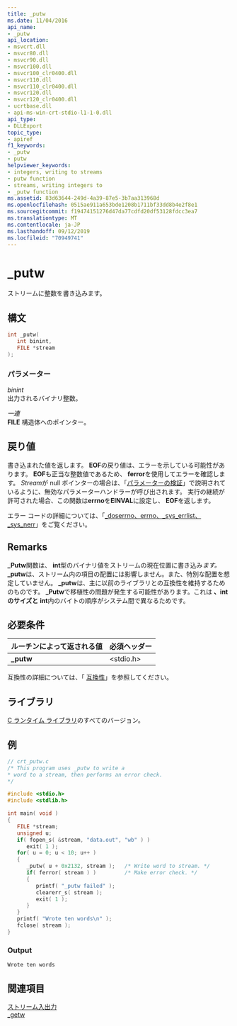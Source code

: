 ```yaml
---
title: _putw
ms.date: 11/04/2016
api_name:
- _putw
api_location:
- msvcrt.dll
- msvcr80.dll
- msvcr90.dll
- msvcr100.dll
- msvcr100_clr0400.dll
- msvcr110.dll
- msvcr110_clr0400.dll
- msvcr120.dll
- msvcr120_clr0400.dll
- ucrtbase.dll
- api-ms-win-crt-stdio-l1-1-0.dll
api_type:
- DLLExport
topic_type:
- apiref
f1_keywords:
- _putw
- putw
helpviewer_keywords:
- integers, writing to streams
- putw function
- streams, writing integers to
- _putw function
ms.assetid: 83d63644-249d-4a39-87e5-3b7aa313968d
ms.openlocfilehash: 0515ae911a653bde1208b1711bf33dd8b4e2f8e1
ms.sourcegitcommit: f19474151276d47da77cdfd20df53128fdcc3ea7
ms.translationtype: MT
ms.contentlocale: ja-JP
ms.lasthandoff: 09/12/2019
ms.locfileid: "70949741"
---
```

# <a name="_putw"></a>_putw

ストリームに整数を書き込みます。

## <a name="syntax"></a>構文

```C
int _putw(
   int binint,
   FILE *stream
);
```

### <a name="parameters"></a>パラメーター

*binint*<br/>
出力されるバイナリ整数。

*一連*<br/>
**FILE** 構造体へのポインター。

## <a name="return-value"></a>戻り値

書き込まれた値を返します。 **EOF**の戻り値は、エラーを示している可能性があります。 **EOF**も正当な整数値であるため、 **ferror**を使用してエラーを確認します。 *Stream*が null ポインターの場合は、「[パラメーターの検証](../../c-runtime-library/parameter-validation.md)」で説明されているように、無効なパラメーターハンドラーが呼び出されます。 実行の継続が許可された場合、この関数は**errno**を**EINVAL**に設定し、 **EOF**を返します。

エラー コードの詳細については、「[_doserrno、errno、_sys_errlist、_sys_nerr](../../c-runtime-library/errno-doserrno-sys-errlist-and-sys-nerr.md)」をご覧ください。

## <a name="remarks"></a>Remarks

**_Putw**関数は、 **int**型のバイナリ値をストリームの現在位置に書き込み*ます。* **_putw**は、ストリーム内の項目の配置には影響しません。また、特別な配置を想定していません。 **_putw**は、主に以前のライブラリとの互換性を維持するためのものです。 **_Putw**で移植性の問題が発生する可能性があります。これは **、int のサイズと** **int**内のバイトの順序がシステム間で異なるためです。

## <a name="requirements"></a>必要条件

|ルーチンによって返される値|必須ヘッダー|
|-------------|---------------------|
|**_putw**|\<stdio.h>|

互換性の詳細については、「 [互換性](../../c-runtime-library/compatibility.md)」を参照してください。

## <a name="libraries"></a>ライブラリ

[C ランタイム ライブラリ](../../c-runtime-library/crt-library-features.md)のすべてのバージョン。

## <a name="example"></a>例

```C
// crt_putw.c
/* This program uses _putw to write a
* word to a stream, then performs an error check.
*/

#include <stdio.h>
#include <stdlib.h>

int main( void )
{
   FILE *stream;
   unsigned u;
   if( fopen_s( &stream, "data.out", "wb" ) )
      exit( 1 );
   for( u = 0; u < 10; u++ )
   {
      _putw( u + 0x2132, stream );   /* Write word to stream. */
      if( ferror( stream ) )         /* Make error check. */
      {
         printf( "_putw failed" );
         clearerr_s( stream );
         exit( 1 );
      }
   }
   printf( "Wrote ten words\n" );
   fclose( stream );
}
```

### <a name="output"></a>Output

```Output
Wrote ten words
```

## <a name="see-also"></a>関連項目

[ストリーム入出力](../../c-runtime-library/stream-i-o.md)<br/>
[_getw](getw.md)<br/>
